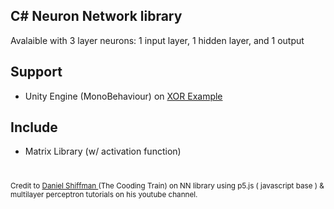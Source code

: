 ## C# Neuron Network library 
 
Avalaible with 3 layer neurons: 1 input layer, 1 hidden layer, and 1 output

## Support
- Unity Engine (MonoBehaviour) on <a href="https://github.com/ariframadhani/nn-lib/blob/master/example/XOR.cs"> XOR Example </a> 

## Include
- Matrix Library (w/ activation function)

#
<small> Credit to <a href="https://www.youtube.com/channel/UCvjgXvBlbQiydffZU7m1_aw"> Daniel Shiffman </a> (The Cooding Train) on NN library using p5.js ( javascript base ) & multilayer perceptron tutorials on his youtube channel. </small>